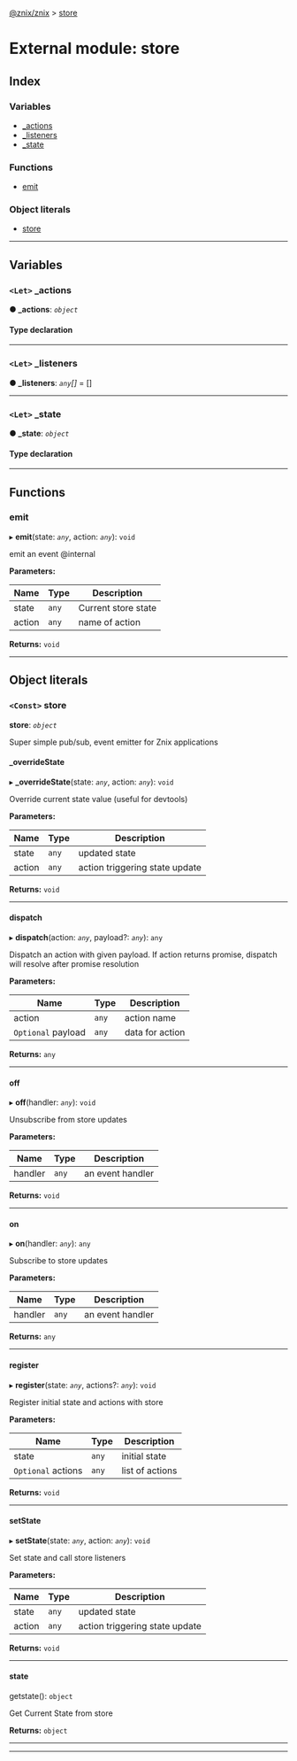 [@znix/znix](../README.md) > [store](../modules/store.md)

# External module: store

## Index

### Variables

* [_actions](store.md#_actions)
* [_listeners](store.md#_listeners)
* [_state](store.md#_state)

### Functions

* [emit](store.md#emit)

### Object literals

* [store](store.md#store-1)

---

## Variables

<a id="_actions"></a>

### `<Let>` _actions

**● _actions**: *`object`*

#### Type declaration

___
<a id="_listeners"></a>

### `<Let>` _listeners

**● _listeners**: *`any`[]* =  []

___
<a id="_state"></a>

### `<Let>` _state

**● _state**: *`object`*

#### Type declaration

___

## Functions

<a id="emit"></a>

###  emit

▸ **emit**(state: *`any`*, action: *`any`*): `void`

emit an event @internal

**Parameters:**

| Name | Type | Description |
| ------ | ------ | ------ |
| state | `any` |  Current store state |
| action | `any` |  name of action |

**Returns:** `void`

___

## Object literals

<a id="store-1"></a>

### `<Const>` store

**store**: *`object`*

Super simple pub/sub, event emitter for Znix applications

<a id="store-1._overridestate"></a>

####  _overrideState

▸ **_overrideState**(state: *`any`*, action: *`any`*): `void`

Override current state value (useful for devtools)

**Parameters:**

| Name | Type | Description |
| ------ | ------ | ------ |
| state | `any` |  updated state |
| action | `any` |  action triggering state update |

**Returns:** `void`

___
<a id="store-1.dispatch"></a>

####  dispatch

▸ **dispatch**(action: *`any`*, payload?: *`any`*): `any`

Dispatch an action with given payload. If action returns promise, dispatch will resolve after promise resolution

**Parameters:**

| Name | Type | Description |
| ------ | ------ | ------ |
| action | `any` |  action name |
| `Optional` payload | `any` |  data for action |

**Returns:** `any`

___
<a id="store-1.off"></a>

####  off

▸ **off**(handler: *`any`*): `void`

Unsubscribe from store updates

**Parameters:**

| Name | Type | Description |
| ------ | ------ | ------ |
| handler | `any` |  an event handler |

**Returns:** `void`

___
<a id="store-1.on"></a>

####  on

▸ **on**(handler: *`any`*): `any`

Subscribe to store updates

**Parameters:**

| Name | Type | Description |
| ------ | ------ | ------ |
| handler | `any` |  an event handler |

**Returns:** `any`

___
<a id="store-1.register"></a>

####  register

▸ **register**(state: *`any`*, actions?: *`any`*): `void`

Register initial state and actions with store

**Parameters:**

| Name | Type | Description |
| ------ | ------ | ------ |
| state | `any` |  initial state |
| `Optional` actions | `any` |  list of actions |

**Returns:** `void`

___
<a id="store-1.setstate"></a>

####  setState

▸ **setState**(state: *`any`*, action: *`any`*): `void`

Set state and call store listeners

**Parameters:**

| Name | Type | Description |
| ------ | ------ | ------ |
| state | `any` |  updated state |
| action | `any` |  action triggering state update |

**Returns:** `void`

___
<a id="store-1.state"></a>

####  state

getstate(): `object`

Get Current State from store

**Returns:** `object`

___

___

